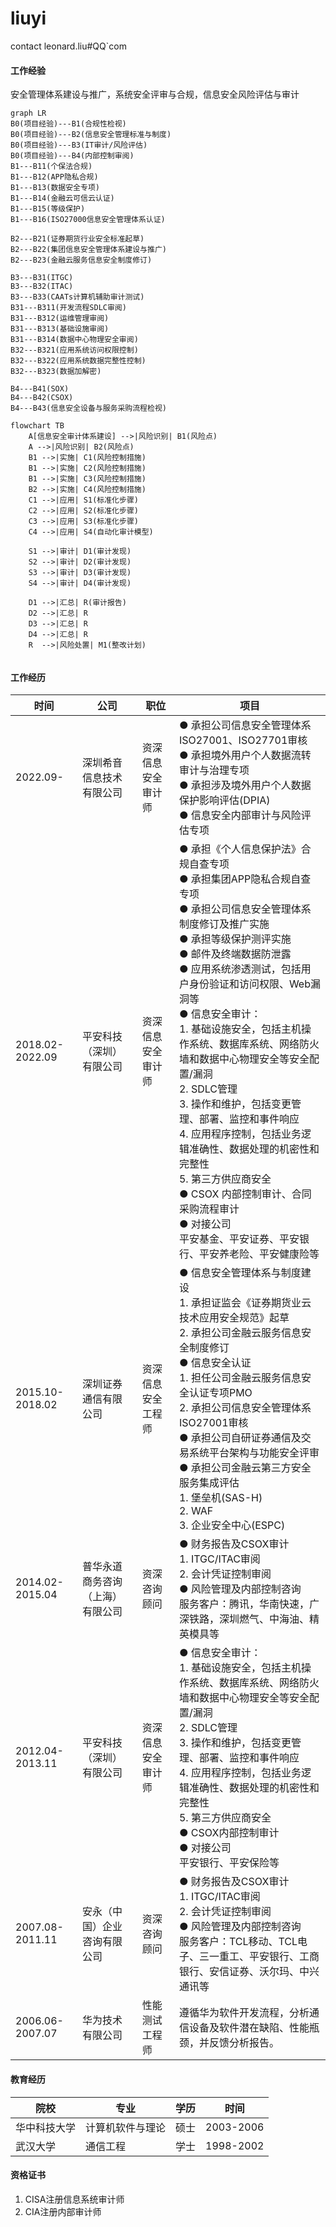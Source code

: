 # liuyi
contact leonard.liu#QQ`com
#### 工作经验
安全管理体系建设与推广，系统安全评审与合规，信息安全风险评估与审计
```mermaid
graph LR
B0(项目经验)---B1(合规性检视)
B0(项目经验)---B2(信息安全管理标准与制度)
B0(项目经验)---B3(IT审计/风险评估)
B0(项目经验)---B4(内部控制审阅)
B1---B11(个保法合规)
B1---B12(APP隐私合规)
B1---B13(数据安全专项)
B1---B14(金融云可信云认证)
B1---B15(等级保护)
B1---B16(ISO27000信息安全管理体系认证)

B2---B21(证券期货行业安全标准起草)
B2---B22(集团信息安全管理体系建设与推广)
B2---B23(金融云服务信息安全制度修订)

B3---B31(ITGC)
B3---B32(ITAC)
B3---B33(CAATs计算机辅助审计测试)
B31---B311(开发流程SDLC审阅)
B31---B312(运维管理审阅)
B31---B313(基础设施审阅)
B31---B314(数据中心物理安全审阅)
B32---B321(应用系统访问权限控制)
B32---B322(应用系统数据完整性控制)
B32---B323(数据加解密)

B4---B41(SOX)
B4---B42(CSOX)
B4---B43(信息安全设备与服务采购流程检视)
```

```mermaid
flowchart TB
    A[信息安全审计体系建设] -->|风险识别| B1(风险点)
    A -->|风险识别| B2(风险点)
    B1 -->|实施| C1(风险控制措施)
    B1 -->|实施| C2(风险控制措施)
    B1 -->|实施| C3(风险控制措施)
    B2 -->|实施| C4(风险控制措施)
    C1 -->|应用| S1(标准化步骤)
    C2 -->|应用| S2(标准化步骤)
    C3 -->|应用| S3(标准化步骤)
    C4 -->|应用| S4(自动化审计模型)

    S1 -->|审计| D1(审计发现)
    S2 -->|审计| D2(审计发现)
    S3 -->|审计| D3(审计发现)
    S4 -->|审计| D4(审计发现)

    D1 -->|汇总| R(审计报告)
    D2 -->|汇总| R
    D3 -->|汇总| R
    D4 -->|汇总| R
    R  -->|风险处置| M1(整改计划)


```
#### 工作经历
|时间|公司|职位|项目|
|--|--|--|--|
|2022.09-|深圳希音信息技术有限公司|资深信息安全审计师|● 承担公司信息安全管理体系ISO27001、ISO27701审核<br>●  承担境外用户个人数据流转审计与治理专项<br>● 承担涉及境外用户个人数据保护影响评估(DPIA)<br>● 信息安全内部审计与风险评估专项|
|2018.02-2022.09|平安科技（深圳）有限公司|资深信息安全审计师|● 承担《个人信息保护法》合规自查专项<br>● 承担集团APP隐私合规自查专项<br> ●  承担公司信息安全管理体系制度修订及推广实施<br> ● 承担等级保护测评实施<br> ● 邮件及终端数据防泄露<br> ● 应用系统渗透测试，包括用户身份验证和访问权限、Web漏洞等<br> ● 信息安全审计：<br> 1. 基础设施安全，包括主机操作系统、数据库系统、网络防火墙和数据中心物理安全等安全配置/漏洞<br> 2. SDLC管理<br> 3. 操作和维护，包括变更管理、部署、监控和事件响应<br> 4. 应用程序控制，包括业务逻辑准确性、数据处理的机密性和完整性<br> 5. 第三方供应商安全<br> ● CSOX 内部控制审计、合同采购流程审计<br> ● 对接公司<br>平安基金、平安证券、平安银行、平安养老险、平安健康险等|
|2015.10-2018.02|深圳证券通信有限公司|资深信息安全工程师|● 信息安全管理体系与制度建设<br> 1. 承担证监会《证券期货业云技术应用安全规范》起草<br> 2. 承担公司金融云服务信息安全制度修订<br>● 信息安全认证<br> 1. 担任公司金融云服务信息安全认证专项PMO<br> 2. 承担公司信息安全管理体系ISO27001审核<br> ● 承担公司自研证券通信及交易系统平台架构与功能安全评审<br> ● 承担公司金融云第三方安全服务集成评估<br> 1. 堡垒机(SAS-H)<br> 2. WAF<br> 3. 企业安全中心(ESPC)|
|2014.02-2015.04|普华永道商务咨询（上海）有限公司|资深咨询顾问|● 财务报告及CSOX审计<br> 1. ITGC/ITAC审阅<br> 2. 会计凭证控制审阅<br> ● 风险管理及内部控制咨询<br> 服务客户：腾讯，华南快速，广深铁路，深圳燃气、中海油、精英模具等|
|2012.04-2013.11|平安科技（深圳）有限公司|资深信息安全审计师|● 信息安全审计：<br> 1. 基础设施安全，包括主机操作系统、数据库系统、网络防火墙和数据中心物理安全等安全配置/漏洞<br> 2. SDLC管理<br> 3. 操作和维护，包括变更管理、部署、监控和事件响应<br> 4. 应用程序控制，包括业务逻辑准确性、数据处理的机密性和完整性<br> 5. 第三方供应商安全<br> ● CSOX内部控制审计<br> ● 对接公司<br>平安银行、平安保险等|
|2007.08-2011.11|安永（中国）企业咨询有限公司|资深咨询顾问|● 财务报告及CSOX审计<br> 1. ITGC/ITAC审阅<br> 2. 会计凭证控制审阅<br> ● 风险管理及内部控制咨询<br> 服务客户：TCL移动、TCL电子、三一重工、平安银行、工商银行、安信证券、沃尔玛、中兴通讯等|
|2006.06-2007.07|华为技术有限公司|性能测试工程师|遵循华为软件开发流程，分析通信设备及软件潜在缺陷、性能瓶颈，并反馈分析报告。|
#### 教育经历
|院校|专业|学历|时间|
|--|--|--|--|
|华中科技大学|计算机软件与理论|硕士|2003-2006|
|武汉大学|通信工程|学士|1998-2002|

#### 资格证书

1.  CISA注册信息系统审计师
2.  CIA注册内部审计师
